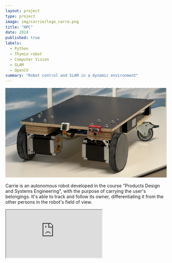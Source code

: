 ```yaml
---
layout: project
type: project
image: img/carrie/logo_carre.png
title: "HPC"
date: 2024
published: true
labels:
  - Python
  - Thymio robot
  - Computer Vision
  - SLAM
  - OpenCV
summary: "Robot control and SLAM in a dynamic environment"
---
```


<img class="img-fluid" src="../img/carrie/robot.jpg">

Carrie is an autonomous robot developed in the course "Products Design and Systems Engineering", with the purpose of carrying the user's belongings.
It's able to track and follow its owner, differentiating it from the other persons in the robot's field of view.

<div class="ratio ratio-4x3 my-4">
  <iframe src="https://drive.google.com/file/d/1wTRObgNCnMcC-vWDzunhK5DmzSavFFN7/view?usp=share_link" 
          title="Final project" 
          allowfullscreen>
  </iframe>
</div>